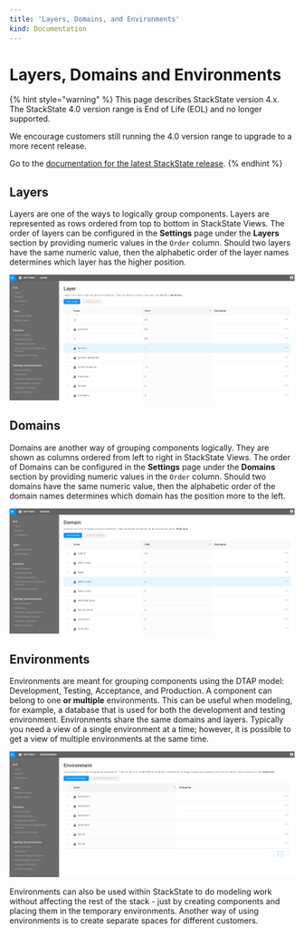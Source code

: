 ```yaml
---
title: 'Layers, Domains, and Environments'
kind: Documentation
---
```


# Layers, Domains and Environments

{% hint style="warning" %}
This page describes StackState version 4.x.  
The StackState 4.0 version range is End of Life (EOL) and no longer supported.

We encourage customers still running the 4.0 version range to upgrade to a more recent release.

Go to the [documentation for the latest StackState release](https://docs.stackstate.com/).
{% endhint %}

## Layers

Layers are one of the ways to logically group components. Layers are represented as rows ordered from top to bottom in StackState Views. The order of layers can be configured in the **Settings** page under the **Layers** section by providing numeric values in the `Order` column. Should two layers have the same numeric value, then the alphabetic order of the layer names determines which layer has the higher position.

![Layers Settings](../.gitbook/assets/layers.png)

## Domains

Domains are another way of grouping components logically. They are shown as columns ordered from left to right in StackState Views. The order of Domains can be configured in the **Settings** page under the **Domains** section by providing numeric values in the `Order` column. Should two domains have the same numeric value, then the alphabetic order of the domain names determines which domain has the position more to the left.

![Domains Settings](../.gitbook/assets/domains.png)

## Environments

Environments are meant for grouping components using the DTAP model: Development, Testing, Acceptance, and Production. A component can belong to one **or multiple** environments. This can be useful when modeling, for example, a database that is used for both the development and testing environment. Environments share the same domains and layers. Typically you need a view of a single environment at a time; however, it is possible to get a view of multiple environments at the same time.

![Environments](../.gitbook/assets/environments.png)

Environments can also be used within StackState to do modeling work without affecting the rest of the stack - just by creating components and placing them in the temporary environments. Another way of using environments is to create separate spaces for different customers.

